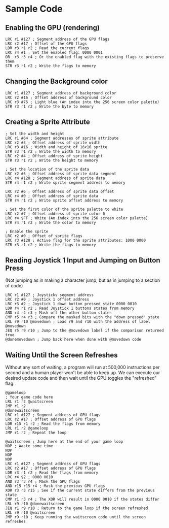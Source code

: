 # Sample Code

## Enabling the GPU (rendering)
```
LRC r1 #127 ; Segment address of the GPU flags
LRC r2 #17 ; Offset of the GPU flags
LDR r3 r1 r2 ; Read the current flags
LRC r4 #1 ; Set the enabled flag: 0000 0001
OR  r3 r3 r4 ; Or the enabled flag with the existing flags to preserve them
STR r3 r1 r2 ; Write the flags to memory
```

## Changing the Background color
```
LRC r1 #127 ; Segment address of background color
LRC r2 #16 ; Offset address of background color
LRC r3 #75 ; Light blue (An index into the 256 screen color palette)
STR r3 r1 r2 ; Write the byte to memory
```

## Creating a Sprite Attribute
```
; Set the width and height
LRC r1 #64 ; Segment addresses of sprite attribute
LRC r2 #3 ; Offset address of sprite width
LRC r3 #16 ; Width and height of 16x16 sprite
STR r3 r1 r2 ; Write the width to memory
LRC r2 #4 ; Offset address of sprite height
STR r3 r1 r2 ; Write the height to memory

; Set the location of the sprite data
LRC r2 #5 ; Offset address of sprite data segment
LRC r4 #128 ; Segment address of sprite data
STR r4 r1 r2 ; Write sprite segment address to memory

LRC r2 #6 ; Offset address of sprite data offset
LRC r4 #0 ; Offset address of sprite data
STR r4 r1 r2 ; Write sprite offset address to memory

; Set the first color of the sprite palette to white
LRC r2 #7 ; Offset address of sprite color 0
LRC r4 $FF ; White (An index into the 256 screen color palette)
STR r4 r1 r2 ; Write the color to memory

; Enable the sprite
LRC r2 #0 ; Offset of sprite flags
LRC r3 #128 ; Active flag for the sprite attributes: 1000 0000
STR r3 r1 r2 ; Write the flags to memory
```
## Reading Joystick 1 Input and Jumping on Button Press
(Not jumping as in making a character jump, but as in jumping to a section of code)
```
LRC r1 #127 ; Joysticks segment address
LRC r2 #0 ; Joystick 1 offset address
LRC r3 #2 ; Joystick 1 down button pressed state 0000 0010
LDR r4 r1 r2 ; Read Joystick 1 buttons states from memory
AND r4 r4 r3 ; Mask off the other button states
CMP r5 r4 r3 ; Compare the masked bits with the "down pressed" state
LRL r9 r10 @movedown ; Load r9 and r10 with the address of label @movedown
JEQ r5 r9 r10 ; Jump to the @movedown label if the comparison returned true
@donemovedown ; Jump back here when done with @movedown code
```

## Waiting Until the Screen Refreshes
Without any sort of waiting, a program will run at 500,000 instructions per second and a human player won't be able to keep up. We can execute our desired update code and then wait until the GPU toggles the "refreshed" flag.
```
@gameloop
; Your game code here
LRL r1 r2 @waitscreen
JMP r1 r2
@donewaitscreen
LRC r1 #127 ; Segment address of GPU flags
LRC r2 #17 ; Offset address of GPU flags
LDR r15 r1 r2 ; Read the flags from memory
LRL r1 r2 @gameloop
JMP r1 r2 ; Repeat the loop

@waitscreen ; Jump here at the end of your game loop
NOP ; Waste some time
NOP
NOP
NOP
LRC r1 #127 ; Segment address of GPU flags
LRC r2 #17 ; Offset address of GPU flags
LDR r3 r1 r2 ; Read the flags from memory
LRC r4 $2 ; 0000 0010
AND r3 r3 r4 ; Mask the GPU flags
AND r15 r15 r4 ; Mask the previous GPU flags
XOR r3 r3 r15 ; See if the current state differs from the previous state
CMP r1 r3 r4 ; The XOR will result in 0000 0010 if the states differ
LRL r9 r10 @donewaitscreen
JEQ r1 r9 r10 ; Return to the game loop if the screen refreshed
LRL r9 r10 @waitscreen
JMP r9 r10 ; Keep running the waitscreen code until the screen refreshes
```

